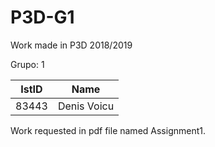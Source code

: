 # P3D-G1
Work made in P3D 2018/2019

Grupo: 1

| IstID        | Name           | 
| ------------- |:-------------:|
| 83443    | Denis Voicu      |     

Work requested in pdf file named Assignment1.